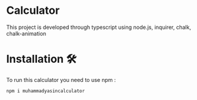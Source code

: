 # Calculator
This project is developed through typescript using node.js, inquirer, chalk, chalk-animation

# Installation 🛠️

To run this calculator you need to use npm :
```
npm i muhammadyasincalculator
```
